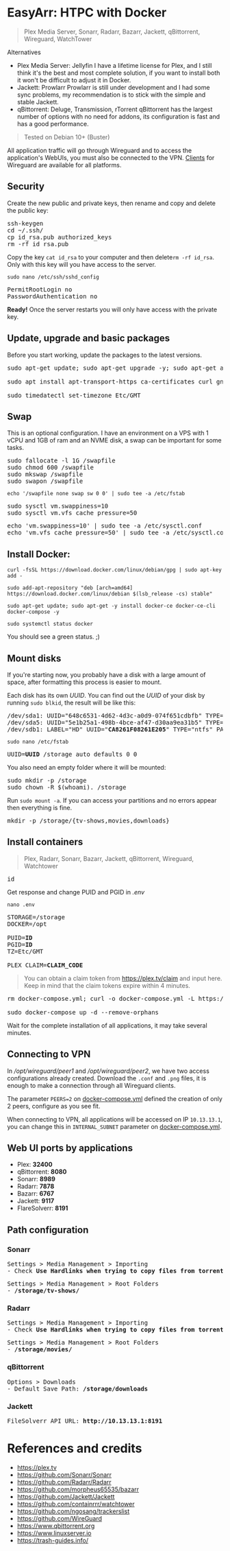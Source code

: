 # EasyArr: HTPC with Docker

> Plex Media Server, Sonarr, Radarr, Bazarr, Jackett, qBittorrent, Wireguard, WatchTower

Alternatives

- Plex Media Server: Jellyfin
I have a lifetime license for Plex, and I still think it's the best and most complete solution, if you want to install both it won't be difficult to adjust it in Docker.
- Jackett: Prowlarr
Prowlarr is still under development and I had some sync problems, my recommendation is to stick with the simple and stable Jackett.
- qBittorrent: Deluge, Transmission, rTorrent
qBittorrent has the largest number of options with no need for addons, its configuration is fast and has a good performance.

> Tested on Debian 10+ (Buster)

All application traffic will go through Wireguard and to access the application's WebUIs, you must also be connected to the VPN. [Clients](https://www.wireguard.com/install/) for Wireguard are available for all platforms.

## Security

Create the new public and private keys, then rename and copy and delete the public key:

<pre>
ssh-keygen
cd ~/.ssh/
cp id_rsa.pub authorized_keys
rm -rf id_rsa.pub
</pre>
Copy the key `cat id_rsa` to your computer and then delete`rm -rf id_rsa`. Only with this key will you have access to the server.

`sudo nano /etc/ssh/sshd_config`

<pre>
PermitRootLogin no
PasswordAuthentication no
</pre>

**Ready!** Once the server restarts you will only have access with the private key.


## Update, upgrade and basic packages

Before you start working, update the packages to the latest versions.

<pre>
sudo apt-get update; sudo apt-get upgrade -y; sudo apt-get autoremove

sudo apt install apt-transport-https ca-certificates curl gnupg2 software-properties-common htop ncdu nano sl -y

sudo timedatectl set-timezone Etc/GMT
</pre>

## Swap

This is an optional configuration. I have an environment on a VPS with 1 vCPU and 1GB of ram and an NVME disk, a swap can be important for some tasks.

<pre>
sudo fallocate -l 1G /swapfile
sudo chmod 600 /swapfile
sudo mkswap /swapfile
sudo swapon /swapfile
</pre>

`echo '/swapfile none swap sw 0 0' | sudo tee -a /etc/fstab`

<pre>
sudo sysctl vm.swappiness=10
sudo sysctl vm.vfs_cache_pressure=50
</pre>

<pre>
echo 'vm.swappiness=10' | sudo tee -a /etc/sysctl.conf
echo 'vm.vfs_cache_pressure=50' | sudo tee -a /etc/sysctl.conf
</pre>

## Install Docker:

```
curl -fsSL https://download.docker.com/linux/debian/gpg | sudo apt-key add -

sudo add-apt-repository "deb [arch=amd64] https://download.docker.com/linux/debian $(lsb_release -cs) stable"

sudo apt-get update; sudo apt-get -y install docker-ce docker-ce-cli docker-compose -y
```
`sudo systemctl status docker`

You should see a green status. ;)

## Mount disks

If you're starting now, you probably have a disk with a large amount of space, after formatting this process is easier to mount.

Each disk has its own *UUID*.
You can find out the *UUID* of your disk by running `sudo blkid`, the result will be like this:
<pre>
/dev/sda1: UUID="648c6531-4d62-4d3c-a0d9-074f651cdbfb" TYPE="ext4" PARTUUID="6e301172-01"
/dev/sda5: UUID="5e1b25a1-498b-4bce-af47-d30aa9ea31b5" TYPE="swap" PARTUUID="6e301172-05"
/dev/sdb1: LABEL="HD" UUID="<b>CA8261F08261E205</b>" TYPE="ntfs" PARTLABEL="HD" PARTUUID="deb852d4-a496-4b8c-9065-bec8d9c5d7e4"
</pre>

`sudo nano /etc/fstab`
<pre>
UUID=<b>UUID</b> /storage auto defaults 0 0
</pre>

You also need an empty folder where it will be mounted:

<pre>
sudo mkdir -p /storage
sudo chown -R $(whoami). /storage
</pre>

Run `sudo mount -a`. If you can access your partitions and no errors appear then everything is fine.

<pre>
mkdir -p /storage/{tv-shows,movies,downloads}
</pre>

## Install containers
> Plex, Radarr, Sonarr, Bazarr, Jackett, qBittorrent, Wireguard, Watchtower

<pre>id</pre>
Get response and change PUID and PGID in *.env*

`nano .env`
<pre>
STORAGE=/storage
DOCKER=/opt

PUID=<b>ID</b>
PGID=<b>ID</b>
TZ=Etc/GMT

PLEX_CLAIM=<b>CLAIM_CODE</b>
</pre>

> You can obtain a claim token from https://plex.tv/claim and input here. Keep in mind that the claim tokens expire within 4 minutes.

<pre>
rm docker-compose.yml; curl -o docker-compose.yml -L https://raw.githubusercontent.com/altendorfme/easyarr/main/docker-compose.yml

sudo docker-compose up -d --remove-orphans
</pre>

Wait for the complete installation of all applications, it may take several minutes.

## Connecting to VPN

In */opt/wireguard/peer1* and */opt/wireguard/peer2*, we have two access configurations already created.
Download the `.conf` and `.png` files, it is enough to make a connection through all Wireguard clients.

The parameter `PEERS=2` on [docker-compose.yml](https://raw.githubusercontent.com/altendorfme/easyarr/main/docker-compose.yml) defined the creation of only 2 peers, configure as you see fit.

When connecting to VPN, all applications will be accessed on IP `10.13.13.1`, you can change this in `INTERNAL_SUBNET` parameter on [docker-compose.yml](https://raw.githubusercontent.com/altendorfme/easyarr/main/docker-compose.yml).

## Web UI ports by applications

- Plex: **32400**
- qBittorrent: **8080**
- Sonarr: **8989**
- Radarr: **7878**
- Bazarr: **6767**
- Jackett: **9117**
- FlareSolverr: **8191**

## Path configuration

### Sonarr

<pre>
Settings > Media Management > Importing
- Check <b>Use Hardlinks when trying to copy files from torrents that are still being seeded</b>
</pre>

<pre>
Settings > Media Management > Root Folders
- <b>/storage/tv-shows/</b>
</pre>

### Radarr

<pre>
Settings > Media Management > Importing
- Check <b>Use Hardlinks when trying to copy files from torrents that are still being seeded</b>
</pre>

<pre>
Settings > Media Management > Root Folders
- <b>/storage/movies/</b>
</pre>

### qBittorrent

<pre>
Options > Downloads
- Default Save Path: <b>/storage/downloads</b>
</pre>

### Jackett

<pre>
FileSolverr API URL: <b>http://10.13.13.1:8191</b>
</pre>

# References and credits

- https://plex.tv
- https://github.com/Sonarr/Sonarr
- https://github.com/Radarr/Radarr
- https://github.com/morpheus65535/bazarr
- https://github.com/Jackett/Jackett
- https://github.com/containrrr/watchtower
- https://github.com/ngosang/trackerslist
- https://github.com/WireGuard
- https://www.qbittorrent.org
- https://www.linuxserver.io
- https://trash-guides.info/